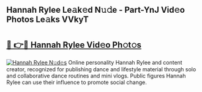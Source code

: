 ## Hannah Rylee Le𝚊k𝚎d N𝚞𝚍e - Part-YnJ Vid𝚎o Photos Le𝚊ks VVkyT

# <h2><a href="http://fbftee.evod.top/?m=Hannah+Rylee">🔗 👉🔴 Hannah Rylee Vid𝚎o Ph𝚘t𝚘s</a></h2>

[![Hannah Rylee N𝚞d𝚎s](https://i.imgur.com/8V9OHl7.gif)](http://fbftee.evod.top/?m=Hannah+Rylee)
Online personality Hannah Rylee and content creator, recognized for publishing dance and lifestyle material through solo and collaborative dance routines and mini vlogs. Public figures Hannah Rylee can use their influence to promote social change. 
